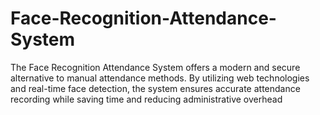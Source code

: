 # Face-Recognition-Attendance-System
The Face Recognition Attendance System offers a modern and secure alternative to manual attendance methods. By utilizing web technologies and real-time face detection, the system ensures accurate attendance recording while saving time and reducing administrative overhead